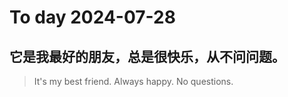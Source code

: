 
# To day 2024-07-28


## 它是我最好的朋友，总是很快乐，从不问问题。
> It's my best friend. Always happy. No questions.

    